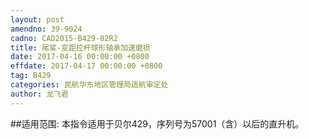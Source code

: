 ```yaml
---
layout: post
amendno: 39-9024
cadno: CAD2015-B429-02R2
title: 尾桨-变距拉杆球形轴承加速磨损
date: 2017-04-16 00:00:00 +0800
effdate: 2017-04-17 00:00:00 +0800
tag: B429
categories: 民航华东地区管理局适航审定处
author: 龙飞君
---
```


##适用范围:
本指令适用于贝尔429，序列号为57001（含）以后的直升机。

